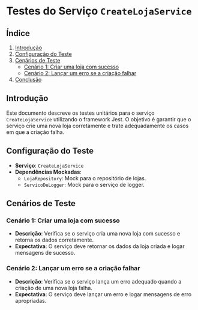 # Testes do Serviço `CreateLojaService`

## Índice

1. [Introdução](#introdução)
2. [Configuração do Teste](#configuração-do-teste)
3. [Cenários de Teste](#cenários-de-teste)
    - [Cenário 1: Criar uma loja com sucesso](#cenário-1-criar-uma-loja-com-sucesso)
    - [Cenário 2: Lançar um erro se a criação falhar](#cenário-2-lançar-um-erro-se-a-criação-falhar)
4. [Conclusão](#conclusão)

## Introdução

Este documento descreve os testes unitários para o serviço `CreateLojaService` utilizando o framework Jest. O objetivo é garantir que o serviço crie uma nova loja corretamente e trate adequadamente os casos em que a criação falha.

## Configuração do Teste

-   **Serviço**: `CreateLojaService`
-   **Dependências Mockadas**:
    -   `LojaRepository`: Mock para o repositório de lojas.
    -   `ServicoDeLogger`: Mock para o serviço de logger.

## Cenários de Teste

### Cenário 1: Criar uma loja com sucesso

-   **Descrição**: Verifica se o serviço cria uma nova loja com sucesso e retorna os dados corretamente.
-   **Expectativa**: O serviço deve retornar os dados da loja criada e logar mensagens de sucesso.

### Cenário 2: Lançar um erro se a criação falhar

-   **Descrição**: Verifica se o serviço lança um erro adequado quando a criação de uma nova loja falha.
-   **Expectativa**: O serviço deve lançar um erro e logar mensagens de erro apropriadas.
